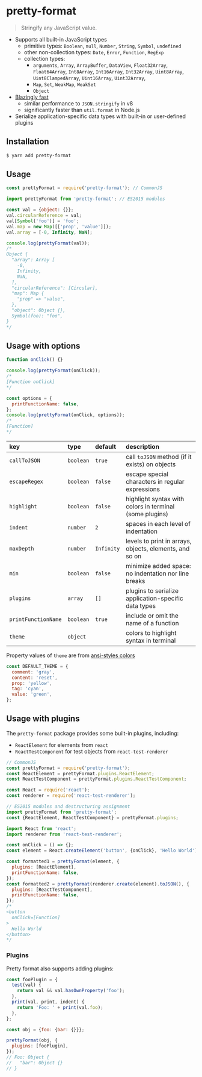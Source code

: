 # pretty-format

> Stringify any JavaScript value.

- Supports all built-in JavaScript types
    * primitive types: `Boolean`, `null`, `Number`, `String`, `Symbol`, `undefined`
    * other non-collection types: `Date`, `Error`, `Function`, `RegExp`
    * collection types:
        * `arguments`, `Array`, `ArrayBuffer`, `DataView`, `Float32Array`, `Float64Array`, `Int8Array`, `Int16Array`, `Int32Array`, `Uint8Array`, `Uint8ClampedArray`, `Uint16Array`, `Uint32Array`,
        * `Map`, `Set`, `WeakMap`, `WeakSet`
        * `Object`
- [Blazingly fast](https://gist.github.com/thejameskyle/2b04ffe4941aafa8f970de077843a8fd)
    * similar performance to `JSON.stringify` in v8
    * significantly faster than `util.format` in Node.js
- Serialize application-specific data types with built-in or user-defined plugins

## Installation

```sh
$ yarn add pretty-format
```

## Usage

```js
const prettyFormat = require('pretty-format'); // CommonJS
```

```js
import prettyFormat from 'pretty-format'; // ES2015 modules
```

```js
const val = {object: {}};
val.circularReference = val;
val[Symbol('foo')] = 'foo';
val.map = new Map([['prop', 'value']]);
val.array = [-0, Infinity, NaN];

console.log(prettyFormat(val));
/*
Object {
  "array": Array [
    -0,
    Infinity,
    NaN,
  ],
  "circularReference": [Circular],
  "map": Map {
    "prop" => "value",
  },
  "object": Object {},
  Symbol(foo): "foo",
}
*/
```

## Usage with options

```js
function onClick() {}

console.log(prettyFormat(onClick));
/*
[Function onClick]
*/

const options = {
  printFunctionName: false,
};
console.log(prettyFormat(onClick, options));
/*
[Function]
*/
```

| key | type | default | description |
| :--- | :--- | :--- | :--- |
| `callToJSON` | `boolean` | `true` | call `toJSON` method (if it exists) on objects |
| `escapeRegex` | `boolean` | `false` | escape special characters in regular expressions |
| `highlight` | `boolean` | `false` | highlight syntax with colors in terminal (some plugins) |
| `indent` | `number` | `2` | spaces in each level of indentation |
| `maxDepth` | `number` | `Infinity` | levels to print in arrays, objects, elements, and so on |
| `min` | `boolean` | `false` | minimize added space: no indentation nor line breaks |
| `plugins` | `array` | `[]` | plugins to serialize application-specific data types |
| `printFunctionName` | `boolean` | `true` | include or omit the name of a function |
| `theme` | `object` | | colors to highlight syntax in terminal |

Property values of `theme` are from [ansi-styles colors](https://github.com/chalk/ansi-styles#colors)

```js
const DEFAULT_THEME = {
  comment: 'gray',
  content: 'reset',
  prop: 'yellow',
  tag: 'cyan',
  value: 'green',
};
```

## Usage with plugins

The `pretty-format` package provides some built-in plugins, including:

* `ReactElement` for elements from `react`
* `ReactTestComponent` for test objects from `react-test-renderer`

```js
// CommonJS
const prettyFormat = require('pretty-format');
const ReactElement = prettyFormat.plugins.ReactElement;
const ReactTestComponent = prettyFormat.plugins.ReactTestComponent;

const React = require('react');
const renderer = require('react-test-renderer');
```

```js
// ES2015 modules and destructuring assignment
import prettyFormat from 'pretty-format';
const {ReactElement, ReactTestComponent} = prettyFormat.plugins;

import React from 'react';
import renderer from 'react-test-renderer';
```

```js
const onClick = () => {};
const element = React.createElement('button', {onClick}, 'Hello World');

const formatted1 = prettyFormat(element, {
  plugins: [ReactElement],
  printFunctionName: false,
});
const formatted2 = prettyFormat(renderer.create(element).toJSON(), {
  plugins: [ReactTestComponent],
  printFunctionName: false,
});
/*
<button
  onClick=[Function]
>
  Hello World
</button>
*/
```

### Plugins

Pretty format also supports adding plugins:

```js
const fooPlugin = {
  test(val) {
    return val && val.hasOwnProperty('foo');
  },
  print(val, print, indent) {
    return 'Foo: ' + print(val.foo);
  },
};

const obj = {foo: {bar: {}}};

prettyFormat(obj, {
  plugins: [fooPlugin],
});
// Foo: Object {
//   "bar": Object {}
// }
```
